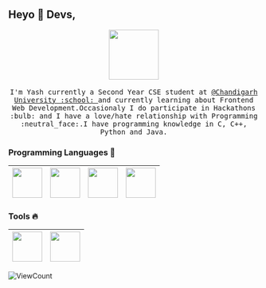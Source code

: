 
## Heyo :wave: Devs, 

<p align="center">
  <img src="https://raw.githubusercontent.com/coderjojo/coderjojo/master/img/github.gif" width=100>
  <br><br>
  <samp>
    I'm Yash currently a Second Year CSE student at <a href="https://www.cuchd.in/">@Chandigarh University :school: </a> and currently learning about Frontend Web Development.Occasionaly I do participate in Hackathons :bulb: and I have a love/hate relationship with Programming :neutral_face:.I have programming knowledge in C, C++, Python and Java.
  </samp>
</p>

### Programming Languages  :rocket:
|<img src="https://raw.githubusercontent.com/coderjojo/coderjojo/master/img/cpp.png" width=60> |<img src="https://raw.githubusercontent.com/coderjojo/coderjojo/master/img/python.svg" width=60> |<img src="https://www.pngkit.com/png/full/101-1010012_c-programming-icon-c-programming-language-logo.png" width=60> |<img src="https://i.pinimg.com/originals/f1/ea/a7/f1eaa7278f64e27128e062a3de918265.png" width=60> |
|:---:|:---:|:---:|:---:|


### Tools :fire:
|<img src="https://raw.githubusercontent.com/coderjojo/coderjojo/master/img/github.svg" width=60> | <img src="https://user-images.githubusercontent.com/674621/71187801-14e60a80-2280-11ea-94c9-e56576f76baf.png" width=60> |
|:---:|:---:|

![ViewCount](https://views.whatilearened.today/views/github/KodeYash/views.svg)
